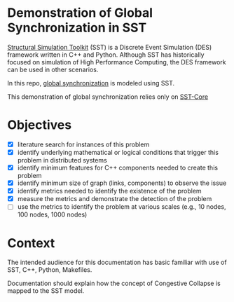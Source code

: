 # Demonstration of Global Synchronization in SST 

[Structural Simulation Toolkit](https://sst-simulator.org/) (SST) is a Discrete Event Simulation (DES) framework written in C++ and Python. Although SST has historically focused on simulation of High Performance Computing, the DES framework can be used in other scenarios. 

In this repo, [global synchronization](https://en.wikipedia.org/wiki/TCP_global_synchronization) is modeled using SST. 


This demonstration of global synchronization relies only on [SST-Core](https://github.com/sstsimulator/sst-core)


# Objectives
- [x] literature search for instances of this problem
- [x] identify underlying mathematical or logical conditions that trigger this problem in distributed systems
- [x] identify minimum features for C++ components needed to create this problem
- [x] identify minimum size of graph (links, components) to observe the issue
- [x] identify metrics needed to identify the existence of the problem
- [x] measure the metrics and demonstrate the detection of the problem
- [ ] use the metrics to identify the problem at various scales (e.g., 10 nodes, 100 nodes, 1000 nodes)

# Context

The intended audience for this documentation has basic familiar with use of SST, C++, Python, Makefiles.

Documentation should explain how the concept of Congestive Collapse is mapped to the SST model.
